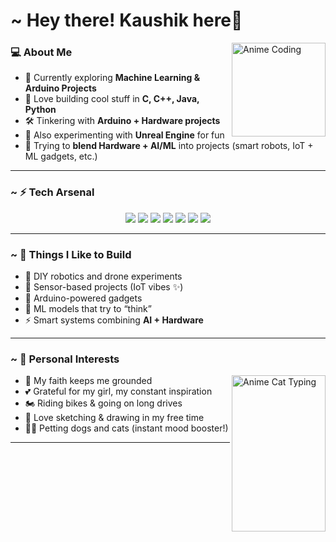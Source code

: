 # ~ Hey there! Kaushik here👋  

<img align="right" alt="Anime Coding" width="150" src="https://media.tenor.com/2roX3uxz_68AAAAM/anime-coding.gif">

### 💻 About Me  
- 🌱 Currently exploring **Machine Learning & Arduino Projects**  
- 🚀 Love building cool stuff in **C, C++, Java, Python**  
- 🛠️ Tinkering with **Arduino + Hardware projects**  
- 🎯 Also experimenting with **Unreal Engine** for fun  
- 🤖 Trying to **blend Hardware + AI/ML** into projects (smart robots, IoT + ML gadgets, etc.)  

---

### ~ ⚡ Tech Arsenal  

<p align="center">
  <img src="https://img.shields.io/badge/-C-00599C?style=flat&logo=c&logoColor=white" />
  <img src="https://img.shields.io/badge/-C++-00599C?style=flat&logo=c%2B%2B&logoColor=white" />
  <img src="https://img.shields.io/badge/-Java-red?style=flat&logo=java&logoColor=white" />
  <img src="https://img.shields.io/badge/-Python-3776AB?style=flat&logo=python&logoColor=white" />
  <img src="https://img.shields.io/badge/-Unreal%20Engine-0E1128?style=flat&logo=unrealengine" />
  <img src="https://img.shields.io/badge/-Arduino-00979D?style=flat&logo=arduino&logoColor=white" />
  <img src="https://img.shields.io/badge/-TensorFlow-FF6F00?style=flat&logo=tensorflow&logoColor=white" />
</p>

---

### ~ 🔧 Things I Like to Build  
- 🤖 DIY robotics and drone experiments  
- 📡 Sensor-based projects (IoT vibes ✨)  
- 🔋 Arduino-powered gadgets  
- 🧠 ML models that try to “think”  
- ⚡ Smart systems combining **AI + Hardware**  

---


### ~ 🌸 Personal Interests  
<img align="right" width="150" height="250" src="https://media.giphy.com/media/v1.Y2lkPTc5MGI3NjExa3kza2ZjeHB5b2x1eDR0dXN4N2V6ankwYTNmb2R6czB6bGJjYzExOCZlcD12MV9naWZzX3NlYXJjaCZjdD1n/heIX5HfWgEYlW/giphy.gif" alt="Anime Cat Typing">


- 🙏 My faith keeps me grounded  
- 💕 Grateful for my girl, my constant inspiration  
- 🏍️ Riding bikes & going on long drives  
- 🎨 Love sketching & drawing in my free time  
- 🐶🐱 Petting dogs and cats (instant mood booster!)  

---
